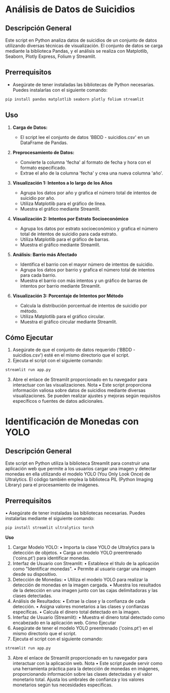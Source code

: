 # Análisis de Datos de Suicidios

## Descripción General

Este script en Python analiza datos de suicidios de un conjunto de datos utilizando diversas técnicas de visualización. El conjunto de datos se carga mediante la biblioteca Pandas, y el análisis se realiza con Matplotlib, Seaborn, Plotly Express, Folium y Streamlit.

## Prerrequisitos

- Asegúrate de tener instaladas las bibliotecas de Python necesarias. Puedes instalarlas con el siguiente comando:

```bash
pip install pandas matplotlib seaborn plotly folium streamlit 
```

## Uso

1. **Carga de Datos:**
   - El script lee el conjunto de datos 'BBDD - suicidios.csv' en un DataFrame de Pandas.
   
2. **Preprocesamiento de Datos:**
   - Convierte la columna 'fecha' al formato de fecha y hora con el formato especificado.
   - Extrae el año de la columna 'fecha' y crea una nueva columna 'año'.

3. **Visualización 1: Intentos a lo largo de los Años**
   - Agrupa los datos por año y grafica el número total de intentos de suicidio por año.
   - Utiliza Matplotlib para el gráfico de línea.
   - Muestra el gráfico mediante Streamlit.

4. **Visualización 2: Intentos por Estrato Socioeconómico**
   - Agrupa los datos por estrato socioeconómico y grafica el número total de intentos de suicidio para cada estrato.
   - Utiliza Matplotlib para el gráfico de barras.
   - Muestra el gráfico mediante Streamlit.

5. **Análisis: Barrio más Afectado**
   - Identifica el barrio con el mayor número de intentos de suicidio.
   - Agrupa los datos por barrio y grafica el número total de intentos para cada barrio.
   - Muestra el barrio con más intentos y un gráfico de barras de intentos por barrio mediante Streamlit.

6. **Visualización 3: Porcentaje de Intentos por Método**
   - Calcula la distribución porcentual de intentos de suicidio por método.
   - Utiliza Matplotlib para el gráfico circular.
   - Muestra el gráfico circular mediante Streamlit.

## Cómo Ejecutar

1. Asegúrate de que el conjunto de datos requerido ('BBDD - suicidios.csv') esté en el mismo directorio que el script.
2. Ejecuta el script con el siguiente comando:

```bash
streamlit run app.py 
```
3.	Abre el enlace de Streamlit proporcionado en tu navegador para interactuar con las visualizaciones.
Nota
•	Este script proporciona información valiosa sobre datos de suicidios mediante diversas visualizaciones. Se pueden realizar ajustes y mejoras según requisitos específicos o fuentes de datos adicionales.



# Identificación de Monedas con YOLO

## Descripción General

Este script en Python utiliza la biblioteca Streamlit para construir una aplicación web que permite a los usuarios cargar una imagen y detectar monedas en ella utilizando el modelo YOLO (You Only Look Once) de Ultralytics. El código también emplea la biblioteca PIL (Python Imaging Library) para el procesamiento de imágenes.


## Prerrequisitos

•	Asegúrate de tener instaladas las bibliotecas necesarias. Puedes instalarlas mediante el siguiente comando:

```bash
pip install streamlit ultralytics torch 
```
**Uso**
1.	Cargar Modelo YOLO:
•	Importa la clase YOLO de Ultralytics para la detección de objetos.
•	Carga un modelo YOLO preentrenado ('coins.pt') para identificar monedas.
2.	Interfaz de Usuario con Streamlit:
•	Establece el título de la aplicación como "Identificar monedas".
•	Permite al usuario cargar una imagen desde su dispositivo.
3.	Detección de Monedas:
•	Utiliza el modelo YOLO para realizar la detección de monedas en la imagen cargada.
•	Muestra los resultados de la detección en una imagen junto con las cajas delimitadoras y las clases detectadas.
4.	Análisis de Resultados:
•	Extrae la clase y la confianza de cada detección.
•	Asigna valores monetarios a las clases y confianzas específicas.
•	Calcula el dinero total detectado en la imagen.
5.	Interfaz de Usuario (Streamlit):
•	Muestra el dinero total detectado como encabezado en la aplicación web.
Cómo Ejecutar
1.	Asegúrate de tener el modelo YOLO preentrenado ('coins.pt') en el mismo directorio que el script.
2.	Ejecuta el script con el siguiente comando:

```bash
streamlit run app.py 
```
3.	Abre el enlace de Streamlit proporcionado en tu navegador para interactuar con la aplicación web.
Nota
•	Este script puede servir como una herramienta práctica para la detección de monedas en imágenes, proporcionando información sobre las clases detectadas y el valor monetario total. Ajusta los umbrales de confianza y los valores monetarios según tus necesidades específicas.

